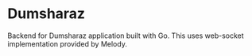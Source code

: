 # Dumsharaz

Backend for Dumsharaz application built with Go. This uses web-socket implementation provided by Melody.

